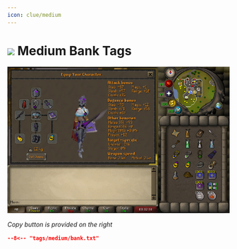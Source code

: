 ```yaml
---
icon: clue/medium
---
```


# <img style="vertical-align:middle" src="../../icons/medium.png" width="35"> Medium Bank Tags

![Medium Bank](images/medium.png)

_Copy button is provided on the right_
``` json title=""
--8<-- "tags/medium/bank.txt"
```